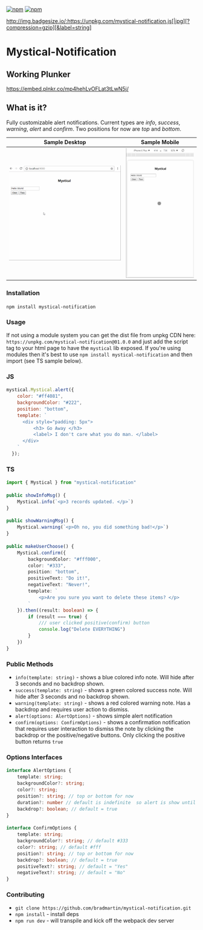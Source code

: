 [![npm](https://img.shields.io/npm/v/mystical-notification.svg)](https://www.npmjs.com/package/mystical-notification)
[![npm](https://img.shields.io/npm/dt/mystical-notification.svg?label=npm%20downloads)](https://www.npmjs.com/package/mystical-notification)

http://img.badgesize.io/:https://unpkg.com/mystical-notification.js[|jpg][?compression=gzip][&label=string]

# Mystical-Notification

## Working Plunker
https://embed.plnkr.co/mp4hehLvOFLat3tLwN5j/

## What is it?
 Fully customizable alert notifications. Current types are *info*, *success*, *warning*, *alert* and *confirm*. Two positions for now are *top* and *bottom*.



| Sample Desktop        | Sample Mobile
| ------------- |:-------------:|
| ![MysticalNotification](screens/mystical2.gif)     | ![MysticalMobile](screens/mystical.gif)



### Installation
`npm install mystical-notification`

### Usage
If not using a module system you can get the dist file from unpkg CDN here: `https://unpkg.com/mystical-notification@01.0.0` and just add the script tag to your html page to have the `mystical` lib exposed. If you're using modules then it's best to use `npm install mystical-notification` and then import (see TS sample below).

### JS
```js
mystical.Mystical.alert({
    color: "#ff4081",
    backgroundColor: "#222",
    position: "bottom",
    template: `
      <div style="padding: 5px">
          <h3> Go Away </h3>
          <label> I don't care what you do man. </label>
      </div>
    `
  });
```

### TS
```ts
import { Mystical } from "mystical-notification"

public showInfoMsg() {
    Mystical.info(`<p>3 records updated. </p>`)
}

public showWarningMsg() {
    Mystical.warning(`<p>Oh no, you did something bad!</p>`)
}

public makeUserChoose() {
    Mystical.confirm({
        backgroundColor: "#fff000",
        color: "#333",
        position: "bottom",
        positiveText: "Do it!",
        negativeText: "Never!",
        template: `
            <p>Are you sure you want to delete these items? </p>
        `
    }).then((result: boolean) => {
        if (result === true) {
            /// user clicked positive(confirm) button
            console.log("Delete EVERYTHING")
        }
    })
}
```

### Public Methods
- `info(template: string)` - shows a blue colored info note. Will hide after 3 seconds and no backdrop shown.
- `success(template: string)` - shows a green colored success note. Will hide after 3 seconds and no backdrop shown.
- `warning(template: string)` - shows a red colored warning note. Has a backdrop and requires user action to dismiss.
- `alert(options: AlertOptions)` - shows simple alert notification
- `confirm(options: ConfirmOptions)` - shows a confirmation notification that requires user interaction to dismiss the note by clicking the backdrop or the positive/negative buttons. Only clicking the positive button returns `true`


### Options Interfaces 
```ts
interface AlertOptions {
    template: string;
    backgroundColor?: string;
    color?: string;
    position?: string; // top or bottom for now
    duration?: number // default is indefinite  so alert is show until user action
    backdrop?: boolean; // default = true
}

interface ConfirmOptions {
    template: string;
    backgroundColor?: string; // default #333
    color?: string; // default #fff
    position?: string; // top or bottom for now
    backdrop?: boolean; // default = true
    positiveText?: string; // default = "Yes"
    negativeText?: string; // default = "No"
}
```
### Contributing
- `git clone https://github.com/bradmartin/mystical-notification.git`
- `npm install` - install deps
- `npm run dev` - will transpile and kick off the webpack dev server
